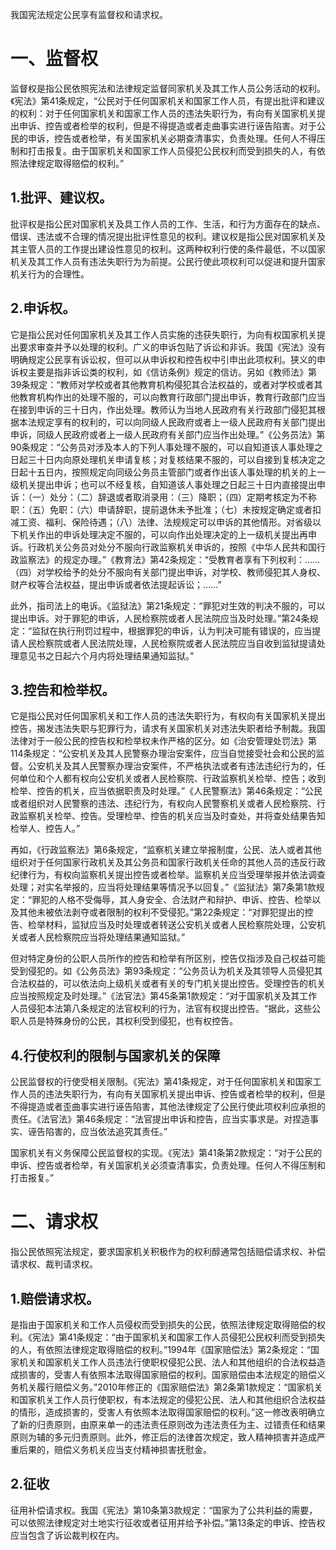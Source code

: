 我国宪法规定公民享有监督权和请求权。
# 一、监督权
监督权是指公民依照宪法和法律规定监督同家机关及其工作人员公务活动的权利。《宪法》第41条规定，“公民对于任何国家机关和国家工作人员，有提出批评和建议的权利：对于任何国家机关和国家工作人员的违法失职行为，有向有关国家机关提出申诉、控告或者检举的权利，但是不得提造或者走曲事实进行诬告陷害。对于公民的申诉，控告或者检举，有关国家机关必期查清事实，负责处理。任何人不得压制和打击报复。由于国家机关和国家工作人员侵犯公民权利而受到损失的人，有依照法律规定取得赔偿的权利。”
## 1.批评、建议权。
批评权是指公民对国家机关及具工作人员的工作、生活，和行为方面存在的缺点、借误、违法或不合理的情况提出批评性意见的权利。建议权是指公民对国家机关及其主管人员的工作提出建设性意见的权利。这两种权利行使的条件最低，不以国家机关及其工作人员有违法失职行为为前提。公民行使此项权利可以促进和提升国家机关行为的合理性。
## 2.申诉权。
它是指公民对任何国家机关及其工作人员实施的违获失职行，为向有权国家机关提出要求审查并予以处理的权利。广义的申诉包贴了诉讼和非诉。我国《宪法》没有明确规定公民享有诉讼权，但可以从申诉权和控告权中引申出此项权利。狭义的申诉权主要是指非诉讼类的权利，如《信访条例》规定的信访。另如《教师法》第39条规定：“教师对学校或者其他教育机构侵犯其合法权益的，或者对学校或者其他教育机构作出的处理不服的，可以向教育行政部门提出申诉，教育行政部门应当在接到申诉的三十日内，作出处理。教师认为当地人民政府有关行政部门侵犯其根据本法规定享有的权利的，可以向同级人民政府或者上一级人民政府有关部门提出申诉，同级人民政府或者上一级人民政府有关部门应当作出处理。”《公务员法》第90条规定：“公务员对涉及本人的下列人事处理不服的，可以自知道该人事处理之日起三十日内向原处理机关申请复核；对复核结果不服的，可以自接到复核决定之日起十五日内，按照规定向同级公务员主管部门或者作出该人事处理的机关的上一级机关提出申诉；也可以不经复核，自知道该人事处理之日起三十日内直接提出申诉：（一）处分：（二）辞退或者取消录用：（三）降职；（四）定期考核定为不称职：（五）免职：（六）申请辞职，提前退休未予批准；（七）未按规定确定或者扣减工资、福利、保险待遇；（八）法律、法规规定可以申诉的其他情形。对省级以下机关作出的申诉处理决定不服的，可以向作出处理决定的上一级机关提出再申诉。行政机关公务员对处分不服向行政监察机关申诉的，按照《中华人民共和国行政监察法》的规定办理。”《教育法》第42条规定：“受教育者享有下列权利：……（四）对学校给予的处分不服向有关部门提出申诉，对学校、教师侵犯其人身权、财产权等合法权益，提出申诉或者依法提起诉讼；……”

此外，指司法上的电诉。《监狱法》第21条规定：“罪犯对生效的判决不服的，可以提出申诉。对于罪犯的申诉，人民检察院或者人民法院应当及时处理。”第24条规定：“监狱在执行刑罚过程中，根据罪犯的申诉，认为判决可能有错误的，应当提请人民检察院或者人民法院处理，人民检察院或者人民法院应当自收到监狱提请处理意见书之日起六个月内将处理结果通知监狱。”
## 3.控告和检举权。
它是指公民对任何国家机关和工作人员的违法失职行为，有权向有关国家机关提出控告，揭发违法失职与犯罪行为，请求有关国家机关对违法失职者给予制裁。我国法律对于一般公民的控告权和检举权未作严格的区分。如《治安管理处罚法》第114条规定：“公安机关及其人民警察办理治安案件，应当自觉接受社会和公民的监督。公安机关及其人民警察办理治安案件，不严格执法或者有违法违纪行为的，任何单位和个人都有权向公安机关或者人民检察院、行政监察机关检举、控告；收到检举、控告的机关，应当依据职责及时处理。”《人民警察法》第46条规定：“公民或者组织对人民警察的违法、违纪行为，有权向人民警察机关或者人民检察院、行政监察机关检举、控告。受理检举、控告的机关应当及时查处，并将查处结果告知检举人、控告人。”

再如，《行政监察法》第6条规定，“监察机关建立举报制度，公民、法人或者其他组织对于任何国家行政机关及其公务员和国家行政机关任命的其他人员的违反行政纪律行为，有权向监察机关提出控告或者检举。监察机关应当受理举报并依法调查处理；对实名举报的，应当将处理结果等情况予以回复。”《监狱法》第7条第1款规定：“罪犯的人格不受侮辱，其人身安全、合法财产和辩护、申诉、控告、检举以及其他未被依法剥夺或者限制的权利不受侵犯。”第22条规定：“对罪犯提出的控告、检举材料，监狱应当及时处理或者转送公安机关或者人民检察院处理，公安机关或者人民检察院应当将处理结果通知监狱。”

但对特定身份的公职人员所作的控告和检举有所区别，控告仅指涉及自己权益可能受到侵犯的。如《公务员法》第93条规定：“公务员认为机关及其领导人员侵犯其合法权益的，可以依法向上级机关或者有关的专门机关提出控告。受理控告的机关应当按照规定及时处理。”《法官法》第45条第1款规定：“对于国家机关及其工作人员侵犯本法第八条规定的法官权利的行为，法官有权提出控告。“据此，这些公职人员是特殊身份的公民，其权利受到侵犯，也有权控告。
## 4.行使权利的限制与国家机关的保障
公民监督权的行使受相关限制。《宪法》第41条规定，对于任何国家机关和国家工作人员的违法失职行为，有向有关国家机关提出申诉、控告或者检举的权利，但是不得提造或者歪曲事实进行诬告陷害，其他法律规定了公民行使此项权利应承担的责任。《法官法》第46条规定：“法官提出申诉和控告，应当实事求是。对捏造事实、诬告陷害的，应当依法追究其责任。”

国家机关有义务保障公民监督权的实现。《宪法》第41条第2款规定：“对于公民的申诉、控告或者检举，有关国家机关必须查清事实，负责处理。任何人不得压制和打击报复。”
# 二、请求权
指公民依照宪法规定，要求国家机关积极作为的权利醇通常包括赔偿请求权、补偿请求权、裁判请求权。
## 1.赔偿请求权。
是指由于国家机关和工作人员侵权而受到损失的公民，依照法律规定取得赔偿的权利。《宪法》第41条规定：“由于国家机关和国家工作人员侵犯公民权利而受到损失的人，有依照法律规定取得赔偿的权利。”1994年《国家赔偿法》第2条规定：“国家机关和国家机关工作人员违法行使职权侵犯公民、法人和其他组织的合法权益造成损害的，受害人有依照本法取得国家赔偿的权利。国家赔偿由本法规定的赔偿义务机关履行赔偿义务。”2010年修正的《国家赔偿法》第2条第1款规定：“国家机关和国家机关工作人员行使职权，有本法规定的侵犯公民、法人和其他组织合法权益的情形，造成损害的，受害人有依照本法取得国家赔偿的权利。”这一修改表明确立了新的归责原则，由原来单一的违法责任原则改为违法责任为主、过错责任和结果原则为辅的多元归责原则。此外，修正后的法律首次规定，致人精神损害并造成严重后果的，赔偿义务机关应当支付精神损害抚慰金。
## 2.征收
征用补偿请求权。我国《宪法》第10条第3款规定：“国家为了公共利益的需要，可以依照法律规定对土地实行征收或者征用并给予补偿。”第13条定的申诉、控告权应当包含了诉讼裁判权在内。